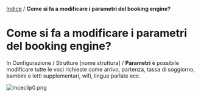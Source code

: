 [Indice](index.html) / **Come si fa a modificare i parametri del booking engine?**

# Come si fa a modificare i parametri del booking engine?

In Configurazione / Strutture [nome struttura] / **Parametri** è possibile modificare tutte le voci richieste come arrivo, partenza, tassa di soggiorno, bambini e letti supplementari, wifi, lingue parlate ecc.

 

![mceclip0.png](https://quovai.zendesk.com/hc/article_attachments/360005127397/mceclip0.png)